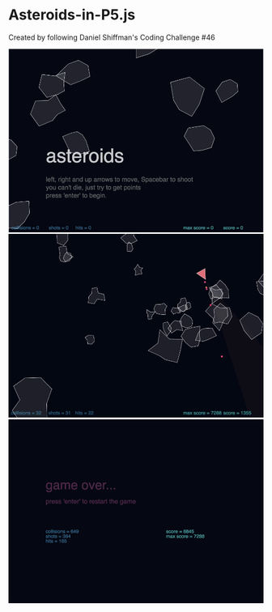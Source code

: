 # Asteroids-in-P5.js
Created by following Daniel Shiffman's Coding Challenge #46

![asteroids game loading screen](https://raw.githubusercontent.com/sspboyd/Asteroids-in-P5.js/9de2c974b154f1a08d87af805e8529d1228a3e09/screenshots/preGame.png)
![asteroids game play screen](https://raw.githubusercontent.com/sspboyd/Asteroids-in-P5.js/9de2c974b154f1a08d87af805e8529d1228a3e09/screenshots/activeGame.png)
![asteroids post game screen](https://raw.githubusercontent.com/sspboyd/Asteroids-in-P5.js/9de2c974b154f1a08d87af805e8529d1228a3e09/screenshots/postGame.png)
